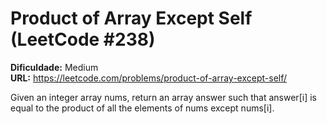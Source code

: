 # Product of Array Except Self (LeetCode #238)

**Dificuldade:** Medium  
**URL:** https://leetcode.com/problems/product-of-array-except-self/

Given an integer array nums, return an array answer such that answer[i] is equal to the product of all the elements of nums except nums[i].
